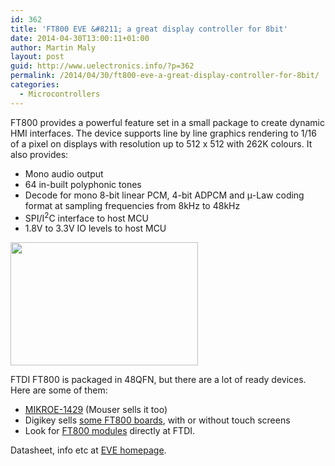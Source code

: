 ```yaml
---
id: 362
title: 'FT800 EVE &#8211; a great display controller for 8bit'
date: 2014-04-30T13:00:11+01:00
author: Martin Maly
layout: post
guid: http://www.uelectronics.info/?p=362
permalink: /2014/04/30/ft800-eve-a-great-display-controller-for-8bit/
categories:
  - Microcontrollers
---
```

FT800 provides a powerful feature set in a small package to create dynamic HMI interfaces. The device supports line by line graphics rendering to 1/16 of a pixel on displays with resolution up to 512 x 512 with 262K colours. It also provides:

  * Mono audio output
  * 64 in-built polyphonic tones
  * Decode for mono 8-bit linear PCM, 4-bit ADPCM and μ-Law coding format at sampling frequencies from 8kHz to 48kHz
  * SPI/I<sup>2</sup>C interface to host MCU
  * 1.8V to 3.3V IO levels to host MCU

[<img loading="lazy" class="aligncenter size-medium wp-image-363" src="https://www.uelectronics.info/wp-content/uploads/2014/04/FTDI_AN240-600x394-300x197.png" alt="" width="300" height="197" srcset="https://www.uelectronics.info/wp-content/uploads/2014/04/FTDI_AN240-600x394-300x197.png 300w, https://www.uelectronics.info/wp-content/uploads/2014/04/FTDI_AN240-600x394.png 600w" sizes="(max-width: 300px) 100vw, 300px" />](https://www.uelectronics.info/wp-content/uploads/2014/04/FTDI_AN240-600x394.png)

FTDI FT800 is packaged in 48QFN, but there are a lot of ready devices. Here are some of them:

  * [MIKROE-1429](http://microcontrollershop.com/product_info.php?products_id=5778) (Mouser sells it too)
  * Digikey sells [some FT800 boards](http://www.digikey.com/product-highlights/en/ft800-embedded-video-engine-eve-chip-and-development-systems/50333), with or without touch screens
  * Look for [FT800 modules](http://www.ftdichip.com/Products/Modules/VM800C.html) directly at FTDI.

Datasheet, info etc at [EVE homepage](http://www.ftdichip.com/EVE.htm).
